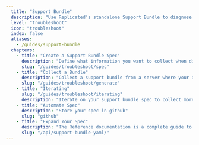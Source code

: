 ```yaml
---
  title: "Support Bundle"
  description: "Use Replicated's standalone Support Bundle to diagnose problems with any app, deployed any way, anywhere."
  level: "troubleshoot"
  icon: "troubleshoot"
  index: false
  aliases: 
    - /guides/support-bundle
  chapters:
    - title: "Create a Support Bundle Spec"
      description: "Define what information you want to collect when diagnosing an issue"
      slug: "/guides/troubleshoot/spec"
    - title: "Collect a Bundle"
      description: "Collect a support bundle from a server where your app is running"
      slug: "/guides/troubleshoot/generate"
    - title: "Iterating"
      slug: "/guides/troubleshoot/iterating"
      description: "Iterate on your support bundle spec to collect more information"
    - title: "Automate Spec"
      description: "Store your spec in github"
      slug: "github"
    - title: "Expand Your Spec"
      description: "The Reference documentation is a complete guide to the diagnostic and debugging information you can collect with Support Bundle"
      slug: "/api/support-bundle-yaml/"
---
```

